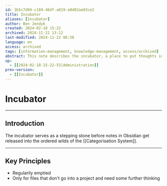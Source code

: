```yaml
---
id: 1b5c7d94-c184-46df-a019-a8d82ae83ce2
title: Incubator
aliases: [Incubator]
author: Ben Jendyk
created: 2024-02-18 15:22
archived: 2024-11-22 13:12
last-modified: 2024-11-22 06:58
language: en
access: archived
tags: [information-management, knowledge-management, access/archived]
abstract: This note describes the incubator, a place to put thoughts in the form of notes in their early stages, to give them room to breathe.
up:
  - [[2024-02-18-15-22-53|Administration]]
prev-version:
  - [[Incubator]]
---
```


# Incubator

--- 

## Introduction

The incubator serves as a stepping stone before notes in Obsidian get released into the ordered wilds of the [[Categorisation System]].  

--- 

## Key Principles

- Regularily emptied  
- Only for files that don't go into a project and need some further thinking
